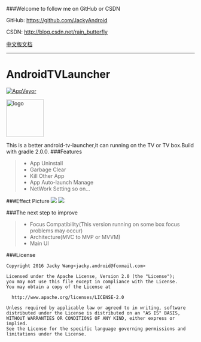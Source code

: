 ###Welcome to follow me on GitHub or CSDN

GitHub: https://github.com/JackyAndroid

CSDN: http://blog.csdn.net/rain_butterfly

[中文版文档](https://github.com/JackyAndroid/AndroidTVLauncher/blob/master/README-CN.md)

---
# AndroidTVLauncher
[![AppVeyor](https://img.shields.io/appveyor/ci/gruntjs/grunt.svg)]()

<img src="https://github.com/JackyAndroid/AndroidTVLauncher/blob/master/jackyLauncher/src/main/res/drawable-xhdpi/ic_launcher.png" width = "100" height = "100" alt="logo" align=center />

This is a better android-tv-launcher,it can running on the TV or TV box.Build with gradle 2.0.0.
###Features
> * App Uninstall
> * Garbage Clear
> * Kill Other App
> * App Auto-launch Manage
> * NetWork Setting
so on...

###Effect Picture
![](https://github.com/JackyAndroid/AndroidTVLauncher/blob/master/screenshots/androidtv-leanback-sample.png)
![](https://github.com/JackyAndroid/AndroidTVLauncher/blob/master/screenshots/atv-leanback-all.png)

###The next step to improve
> * Focus Compatibility(This version running on some box focus problems may occur)
> * Architecture(MVC to MVP or MVVM)
> * Main UI

###License

    Copyright 2016 Jacky Wang<jacky.android@foxmail.com>
    
    Licensed under the Apache License, Version 2.0 (the "License");
    you may not use this file except in compliance with the License.
    You may obtain a copy of the License at
    
      http://www.apache.org/licenses/LICENSE-2.0
    
    Unless required by applicable law or agreed to in writing, software
    distributed under the License is distributed on an "AS IS" BASIS,
    WITHOUT WARRANTIES OR CONDITIONS OF ANY KIND, either express or implied.
    See the License for the specific language governing permissions and
    limitations under the License.
